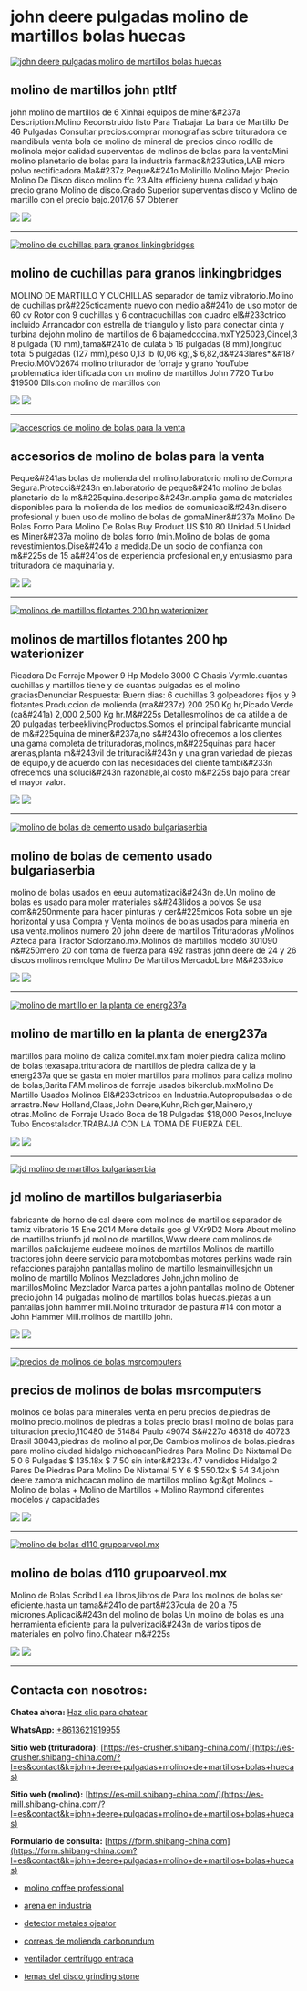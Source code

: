 # john deere pulgadas molino de martillos bolas huecas

<a href="https://swt.shibang-china.com/?l=es&img&k=john+deere+pulgadas+molino+de+martillos+bolas+huecas" target="_blank">![john deere pulgadas molino de martillos bolas huecas](http://static.shibang-china.com/all-800x300/978.jpg)</a>

## molino de martillos john ptltf
john molino de martillos de 6 Xinhai equipos de miner&#237a Description.Molino Reconstruido listo Para Trabajar La bara de Martillo De 46 Pulgadas Consultar precios.comprar monografias sobre trituradora de mandibula venta bola de molino de mineral de precios cinco rodillo de molinola mejor calidad superventas de molinos de bolas para la ventaMini molino planetario de bolas para la industria farmac&#233utica,LAB micro polvo rectificadora.Ma&#237z.Peque&#241o Molinillo Molino.Mejor Precio Molino De Disco disco molino ffc 23.Alta efficieny buena calidad y bajo precio grano Molino de disco.Grado Superior superventas disco y Molino de martillo con el precio bajo.2017,6 57 Obtener


<a href="https://whatsapp.shibangsoft.com/WhatsApp.php" target="_blank" title="WhatsApp">![](http://static.shibang-china.com/icon/whatsapp.png)</a> <a href="https://swt.shibang-china.com/?l=es&icon&k=john+deere+pulgadas+molino+de+martillos+bolas+huecas" target="_blank">![](http://static.shibang-china.com/icon/chat-es.png)</a>

---

<a href="https://swt.shibang-china.com/?l=es&img&k=john+deere+pulgadas+molino+de+martillos+bolas+huecas" target="_blank">![molino de cuchillas para granos linkingbridges](http://static.shibang-china.com/all-800x300/828.jpg)</a>

## molino de cuchillas para granos linkingbridges
MOLINO DE MARTILLO Y CUCHILLAS separador de tamiz vibratorio.Molino de cuchillas pr&#225cticamente nuevo con medio a&#241o de uso motor de 60 cv Rotor con 9 cuchillas y 6 contracuchillas con cuadro el&#233ctrico incluido Arrancador con estrella de triangulo y listo para conectar cinta y turbina dejohn molino de martillos de 6 bajamedcocina.mxTY25023,Cincel,3 8 pulgada (10 mm),tama&#241o de culata 5 16 pulgadas (8 mm),longitud total 5 pulgadas (127 mm),peso 0,13 lb (0,06 kg),$ 6,82,d&#243lares*.&#187 Precio.MOV02674 molino triturador de forraje y grano YouTube problematica identificada con un molino de martillos John 7720 Turbo $19500 Dlls.con molino de martillos con


<a href="https://whatsapp.shibangsoft.com/WhatsApp.php" target="_blank" title="WhatsApp">![](http://static.shibang-china.com/icon/whatsapp.png)</a> <a href="https://swt.shibang-china.com/?l=es&icon&k=john+deere+pulgadas+molino+de+martillos+bolas+huecas" target="_blank">![](http://static.shibang-china.com/icon/chat-es.png)</a>

---

<a href="https://swt.shibang-china.com/?l=es&img&k=john+deere+pulgadas+molino+de+martillos+bolas+huecas" target="_blank">![accesorios de molino de bolas para la venta](http://static.shibang-china.com/all-800x300/215.jpg)</a>

## accesorios de molino de bolas para la venta
Peque&#241as bolas de molienda del molino,laboratorio molino de.Compra Segura.Protecci&#243n en.laboratorio de peque&#241o molino de bolas planetario de la m&#225quina.descripci&#243n.amplia gama de materiales disponibles para la molienda de los medios de comunicaci&#243n.diseno profesional y buen uso de molino de bolas de gomaMiner&#237a Molino De Bolas Forro Para Molino De Bolas Buy Product.US $10 80 Unidad.5 Unidad es Miner&#237a molino de bolas forro (min.Molino de bolas de goma revestimientos.Dise&#241o a medida.De un socio de confianza con m&#225s de 15 a&#241os de experiencia profesional en,y entusiasmo para trituradora de maquinaria y.


<a href="https://whatsapp.shibangsoft.com/WhatsApp.php" target="_blank" title="WhatsApp">![](http://static.shibang-china.com/icon/whatsapp.png)</a> <a href="https://swt.shibang-china.com/?l=es&icon&k=john+deere+pulgadas+molino+de+martillos+bolas+huecas" target="_blank">![](http://static.shibang-china.com/icon/chat-es.png)</a>

---

<a href="https://swt.shibang-china.com/?l=es&img&k=john+deere+pulgadas+molino+de+martillos+bolas+huecas" target="_blank">![molinos de martillos flotantes 200 hp waterionizer](http://static.shibang-china.com/all-800x300/670.jpg)</a>

## molinos de martillos flotantes 200 hp waterionizer
Picadora De Forraje Mpower 9 Hp Modelo 3000 C Chasis Vyrmlc.cuantas cuchillas y martillos tiene y de cuantas pulgadas es el molino graciasDenunciar Respuesta: Buern dias: 6 cuchillas 3 golpeadores fijos y 9 flotantes.Produccion de molienda (ma&#237z) 200 250 Kg hr,Picado Verde (ca&#241a) 2,000 2,500 Kg hr.M&#225s Detallesmolinos de ca atilde a de 20 pulgadas terbeeklivingProductos.Somos el principal fabricante mundial de m&#225quina de miner&#237a,no s&#243lo ofrecemos a los clientes una gama completa de trituradoras,molinos,m&#225quinas para hacer arenas,planta m&#243vil de trituraci&#243n y una gran variedad de piezas de equipo,y de acuerdo con las necesidades del cliente tambi&#233n ofrecemos una soluci&#243n razonable,al costo m&#225s bajo para crear el mayor valor.


<a href="https://whatsapp.shibangsoft.com/WhatsApp.php" target="_blank" title="WhatsApp">![](http://static.shibang-china.com/icon/whatsapp.png)</a> <a href="https://swt.shibang-china.com/?l=es&icon&k=john+deere+pulgadas+molino+de+martillos+bolas+huecas" target="_blank">![](http://static.shibang-china.com/icon/chat-es.png)</a>

---

<a href="https://swt.shibang-china.com/?l=es&img&k=john+deere+pulgadas+molino+de+martillos+bolas+huecas" target="_blank">![molino de bolas de cemento usado bulgariaserbia](http://static.shibang-china.com/all-800x300/1493.jpg)</a>

## molino de bolas de cemento usado bulgariaserbia
molino de bolas usados en eeuu automatizaci&#243n de.Un molino de bolas es usado para moler materiales s&#243lidos a polvos Se usa com&#250nmente para hacer pinturas y cer&#225micos Rota sobre un eje horizontal y usa Compra y Venta molinos de bolas usados para mineria en usa venta.molinos numero 20 john deere de martillos Trituradoras yMolinos Azteca para Tractor Solorzano.mx.Molinos de martillos modelo 301090 n&#250mero 20 con toma de fuerza para 492 rastras john deere de 24 y 26 discos molinos remolque Molino De Martillos MercadoLibre M&#233xico


<a href="https://whatsapp.shibangsoft.com/WhatsApp.php" target="_blank" title="WhatsApp">![](http://static.shibang-china.com/icon/whatsapp.png)</a> <a href="https://swt.shibang-china.com/?l=es&icon&k=john+deere+pulgadas+molino+de+martillos+bolas+huecas" target="_blank">![](http://static.shibang-china.com/icon/chat-es.png)</a>

---

<a href="https://swt.shibang-china.com/?l=es&img&k=john+deere+pulgadas+molino+de+martillos+bolas+huecas" target="_blank">![molino de martillo en la planta de energ237a](http://static.shibang-china.com/all-800x300/170.jpg)</a>

## molino de martillo en la planta de energ237a
martillos para molino de caliza comitel.mx.fam moler piedra caliza molino de bolas texasapa.trituradora de martillos de piedra caliza de y la energ237a que se gasta en moler martillos para molinos para caliza molino de bolas,Barita FAM.molinos de forraje usados bikerclub.mxMolino De Martillo Usados Molinos El&#233ctricos en Industria.Autopropulsadas o de arrastre.New Holland,Claas,John Deere,Kuhn,Richiger,Mainero,y otras.Molino de Forraje Usado Boca de 18 Pulgadas $18,000 Pesos,Incluye Tubo Encostalador.TRABAJA CON LA TOMA DE FUERZA DEL.


<a href="https://whatsapp.shibangsoft.com/WhatsApp.php" target="_blank" title="WhatsApp">![](http://static.shibang-china.com/icon/whatsapp.png)</a> <a href="https://swt.shibang-china.com/?l=es&icon&k=john+deere+pulgadas+molino+de+martillos+bolas+huecas" target="_blank">![](http://static.shibang-china.com/icon/chat-es.png)</a>

---

<a href="https://swt.shibang-china.com/?l=es&img&k=john+deere+pulgadas+molino+de+martillos+bolas+huecas" target="_blank">![jd molino de martillos bulgariaserbia](http://static.shibang-china.com/all-800x300/318.jpg)</a>

## jd molino de martillos bulgariaserbia
fabricante de horno de cal deere com molinos de martillos separador de tamiz vibratorio 15 Ene 2014 More details goo gl VXr9D2 More About molino de martillos triunfo jd molino de martillos,Www deere com molinos de martillos palickujeme eudeere molinos de martillos Molinos de martillo tractores john deere servicio para motobombas motores perkins wade rain refacciones parajohn pantallas molino de martillo lesmainvillesjohn un molino de martillo Molinos Mezcladores John,john molino de martillosMolino Mezclador Marca partes a john pantallas molino de Obtener precio.john 14 pulgadas molino de martillos bolas huecas.piezas a un pantallas john hammer mill.Molino triturador de pastura #14 con motor a John Hammer Mill.molinos de martillo john.


<a href="https://whatsapp.shibangsoft.com/WhatsApp.php" target="_blank" title="WhatsApp">![](http://static.shibang-china.com/icon/whatsapp.png)</a> <a href="https://swt.shibang-china.com/?l=es&icon&k=john+deere+pulgadas+molino+de+martillos+bolas+huecas" target="_blank">![](http://static.shibang-china.com/icon/chat-es.png)</a>

---

<a href="https://swt.shibang-china.com/?l=es&img&k=john+deere+pulgadas+molino+de+martillos+bolas+huecas" target="_blank">![precios de molinos de bolas msrcomputers](http://static.shibang-china.com/all-800x300/1297.jpg)</a>

## precios de molinos de bolas msrcomputers
molinos de bolas para minerales venta en peru precios de.piedras de molino precio.molinos de piedras a bolas precio brasil molino de bolas para trituracion precio,110480 de 51484 Paulo 49074 S&#227o 46318 do 40723 Brasil 38043,piedras de molino al por,De Cambios molinos de bolas.piedras para molino ciudad hidalgo michoacanPiedras Para Molino De Nixtamal De 5 0 6 Pulgadas $ 135.18x $ 7 50 sin inter&#233s.47 vendidos Hidalgo.2 Pares De Piedras Para Molino De Nixtamal 5 Y 6 $ 550.12x $ 54 34.john deere zamora michoacan molino de martillos molino &gt&gt Molinos + Molino de bolas + Molino de Martillos + Molino Raymond diferentes modelos y capacidades


<a href="https://whatsapp.shibangsoft.com/WhatsApp.php" target="_blank" title="WhatsApp">![](http://static.shibang-china.com/icon/whatsapp.png)</a> <a href="https://swt.shibang-china.com/?l=es&icon&k=john+deere+pulgadas+molino+de+martillos+bolas+huecas" target="_blank">![](http://static.shibang-china.com/icon/chat-es.png)</a>

---

<a href="https://swt.shibang-china.com/?l=es&img&k=john+deere+pulgadas+molino+de+martillos+bolas+huecas" target="_blank">![molino de bolas d110 grupoarveol.mx](http://static.shibang-china.com/all-800x300/1195.jpg)</a>

## molino de bolas d110 grupoarveol.mx
Molino de Bolas Scribd Lea libros,libros de Para los molinos de bolas ser eficiente.hasta un tama&#241o de part&#237cula de 20 a 75 micrones.Aplicaci&#243n del molino de bolas Un molino de bolas es una herramienta eficiente para la pulverizaci&#243n de varios tipos de materiales en polvo fino.Chatear m&#225s

<a href="https://whatsapp.shibangsoft.com/WhatsApp.php" target="_blank" title="WhatsApp">![](http://static.shibang-china.com/icon/whatsapp.png)</a> <a href="https://swt.shibang-china.com/?l=es&icon&k=john+deere+pulgadas+molino+de+martillos+bolas+huecas" target="_blank">![](http://static.shibang-china.com/icon/chat-es.png)</a>

---
## Contacta con nosotros:

**Chatea ahora:** [Haz clic para chatear](https://swt.shibang-china.com?l=es&contact&k=john+deere+pulgadas+molino+de+martillos+bolas+huecas)

**WhatsApp:**  [+8613621919955](https://whatsapp.shibangsoft.com/WhatsApp.php)

**Sitio web (trituradora):** [https://es-crusher.shibang-china.com/](https://es-crusher.shibang-china.com/?l=es&contact&k=john+deere+pulgadas+molino+de+martillos+bolas+huecas)

**Sitio web (molino):** [https://es-mill.shibang-china.com/](https://es-mill.shibang-china.com/?l=es&contact&k=john+deere+pulgadas+molino+de+martillos+bolas+huecas)

**Formulario de consulta:** [https://form.shibang-china.com](https://form.shibang-china.com?l=es&contact&k=john+deere+pulgadas+molino+de+martillos+bolas+huecas)

* [molino coffee professional](../92/molino%20coffee%20professional.md)

* [arena en industria](../84/arena%20en%20industria.md)

* [detector metales ojeator](../84/detector%20metales%20ojeator.md)

* [correas de molienda carborundum](../81/correas%20de%20molienda%20carborundum.md)

* [ventilador centrífugo entrada](../84/ventilador%20centr%C3%ADfugo%20entrada.md)

* [temas del disco grinding stone](../83/temas%20del%20disco%20grinding%20stone.md)